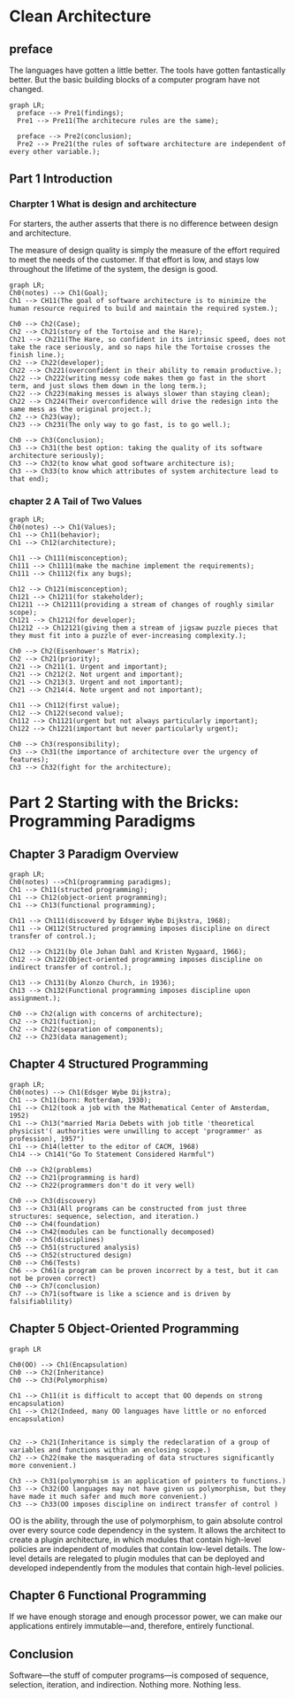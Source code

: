 # Clean Architecture

## preface

The languages have gotten a little better. The tools have gotten fantastically better. But the basic building blocks of a computer program have not changed.

```mermaid
graph LR;
  preface --> Pre1(findings);
  Pre1 --> Pre11(The architecure rules are the same);

  preface --> Pre2(conclusion);
  Pre2 --> Pre21(the rules of software architecture are independent of every other variable.);
```

## Part 1 Introduction

### Charpter 1 What is design and architecture

For starters, the auther asserts that there is no difference between design and architecture.

The measure of design quality is simply the measure of the effort required to meet the needs of the customer. If that effort is low, and stays low throughout the lifetime of the system, the design is good.


```Mermaid
graph LR;
Ch0(notes) --> Ch1(Goal);
Ch1 --> CH11(The goal of software architecture is to minimize the human resource required to build and maintain the required system.);

Ch0 --> Ch2(Case);
Ch2 --> Ch21(story of the Tortoise and the Hare);
Ch21 --> Ch211(The Hare, so confident in its intrinsic speed, does not take the race seriously, and so naps hile the Tortoise crosses the finish line.);
Ch2 --> Ch22(developer);
Ch22 --> Ch221(overconfident in their ability to remain productive.);
Ch22 --> Ch222(writing messy code makes them go fast in the short term, and just slows them down in the long term.);
Ch22 --> Ch223(making messes is always slower than staying clean);
Ch22 --> Ch224(Their overconfidence will drive the redesign into the same mess as the original project.);
Ch2 --> Ch23(way);
Ch23 --> Ch231(The only way to go fast, is to go well.);

Ch0 --> Ch3(Conclusion);
Ch3 --> Ch31(the best option: taking the quality of its software architecture seriously);
Ch3 --> Ch32(to know what good software architecture is);
Ch3 --> Ch33(to know which attributes of system architecture lead to that end);

```

### chapter 2 A Tail of Two Values

```Mermaid
graph LR;
Ch0(notes) --> Ch1(Values);
Ch1 --> Ch11(behavior);
Ch1 --> Ch12(architecture);

Ch11 --> Ch111(misconception);
Ch111 --> Ch1111(make the machine implement the requirements);
Ch111 --> Ch1112(fix any bugs);

Ch12 --> Ch121(misconception);
Ch121 --> Ch1211(for stakeholder);
Ch1211 --> Ch12111(providing a stream of changes of roughly similar scope);
Ch121 --> Ch1212(for developer);
Ch1212 --> Ch12121(giving them a stream of jigsaw puzzle pieces that  they must fit into a puzzle of ever-increasing complexity.);

Ch0 --> Ch2(Eisenhower's Matrix);
Ch2 --> Ch21(priority);
Ch21 --> Ch211(1. Urgent and important);
Ch21 --> Ch212(2. Not urgent and important);
Ch21 --> Ch213(3. Urgent and not important);
Ch21 --> Ch214(4. Note urgent and not important);

Ch11 --> Ch112(first value);
Ch12 --> Ch122(second value);
Ch112 --> Ch1121(urgent but not always particularly important);
Ch122 --> Ch1221(important but never particularly urgent);

Ch0 --> Ch3(responsibility);
Ch3 --> Ch31(the importance of architecture over the urgency of features);
Ch3 --> Ch32(fight for the architecture);

```

# Part 2 Starting with the Bricks: Programming Paradigms

## Chapter 3 Paradigm Overview

```Mermaid
graph LR;
Ch0(notes) -->Ch1(programming paradigms);
Ch1 --> Ch11(structed programming);
Ch1 --> Ch12(object-orient programming);
Ch1 --> Ch13(functional programming);

Ch11 --> Ch111(discoverd by Edsger Wybe Dijkstra, 1968);
Ch11 --> CH112(Structured programming imposes discipline on direct transfer of control.);

Ch12 --> Ch121(by Ole Johan Dahl and Kristen Nygaard, 1966);
Ch12 --> Ch122(Object-oriented programming imposes discipline on indirect transfer of control.);

Ch13 --> Ch131(by Alonzo Church, in 1936);
Ch13 --> Ch132(Functional programming imposes discipline upon assignment.);

Ch0 --> Ch2(align with concerns of architecture);
Ch2 --> Ch21(fuction);
Ch2 --> Ch22(separation of components);
Ch2 --> Ch23(data management);

```

## Chapter 4 Structured Programming

```Mermaid
graph LR;
Ch0(notes) --> Ch1(Edsger Wybe Dijkstra);
Ch1 --> Ch11(born: Rotterdam, 1930);
Ch1 --> Ch12(took a job with the Mathematical Center of Amsterdam, 1952)
Ch1 --> Ch13("married Maria Debets with job title 'theoretical physicist'( authorities were unwilling to accept 'programmer' as profession), 1957")
Ch1 --> Ch14(letter to the editor of CACM, 1968)
Ch14 --> Ch141("Go To Statement Considered Harmful")

Ch0 --> Ch2(problems)
Ch2 --> Ch21(programming is hard)
Ch2 --> Ch22(programmers don't do it very well)

Ch0 --> Ch3(discovery)
Ch3 --> Ch31(All programs can be constructed from just three structures: sequence, selection, and iteration.)
Ch0 --> Ch4(foundation)
Ch4 --> Ch42(modules can be functionally decomposed)
Ch0 --> Ch5(disciplines)
Ch5 --> Ch51(structured analysis)
Ch5 --> Ch52(structured design)
Ch0 --> Ch6(Tests)
Ch6 --> Ch61(a program can be proven incorrect by a test, but it can not be proven correct)
Ch0 --> Ch7(conclusion)
Ch7 --> Ch71(software is like a science and is driven by falsifiablility)

```

## Chapter 5 Object-Oriented Programming 


```Mermaid
graph LR

Ch0(OO) --> Ch1(Encapsulation)
Ch0 --> Ch2(Inheritance)
Ch0 --> Ch3(Polymorphism)

Ch1 --> Ch11(it is difficult to accept that OO depends on strong encapsulation)
Ch1 --> Ch12(Indeed, many OO languages have little or no enforced encapsulation)


Ch2 --> Ch21(Inheritance is simply the redeclaration of a group of variables and functions within an enclosing scope.)
Ch2 --> Ch22(make the masquerading of data structures significantly more convenient.)

Ch3 --> Ch31(polymorphism is an application of pointers to functions.)
Ch3 --> Ch32(OO languages may not have given us polymorphism, but they have made it much safer and much more convenient.)
Ch3 --> Ch33(OO imposes discipline on indirect transfer of control )

```

OO is the ability, through the use of polymorphism, to gain absolute control over every source code dependency in the system. It allows the architect to create a plugin architecture, in which modules that contain high-level policies are independent of modules that contain low-level details. The low-level details are relegated to plugin modules that can be deployed and developed independently from the modules that contain high-level policies.

## Chapter 6 Functional Programming

If we have enough storage and enough processor power, we can make our applications entirely immutable—and, therefore, entirely functional.

## Conclusion
Software—the stuff of computer programs—is composed of sequence, selection, iteration, and indirection. Nothing more. Nothing less.

